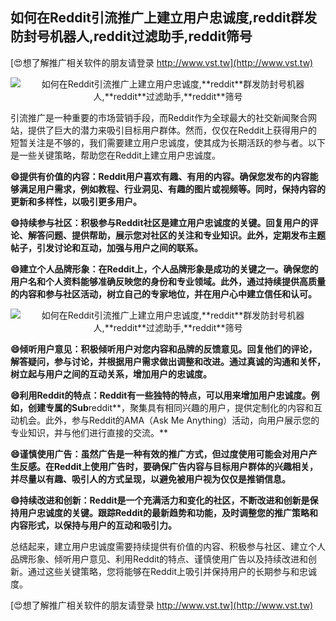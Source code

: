 ## **如何在Reddit引流推广上建立用户忠诚度,**reddit**群发防封号机器人,**reddit**过滤助手,**reddit**筛号**

[😍想了解推广相关软件的朋友请登录 http://www.vst.tw](http://www.vst.tw)

 <center><img src="https://vst.tw/MP4/tuiguang/png/4.png" alt="如何在Reddit引流推广上建立用户忠诚度,**reddit**群发防封号机器人,**reddit**过滤助手,**reddit**筛号"></center>

引流推广是一种重要的市场营销手段，而Reddit作为全球最大的社交新闻聚合网站，提供了巨大的潜力来吸引目标用户群体。然而，仅仅在Reddit上获得用户的短暂关注是不够的，我们需要建立用户忠诚度，使其成为长期活跃的参与者。以下是一些关键策略，帮助您在Reddit上建立用户忠诚度。

**😄提供有价值的内容：Reddit用户喜欢有趣、有用的内容。确保您发布的内容能够满足用户需求，例如教程、行业洞见、有趣的图片或视频等。同时，保持内容的更新和多样性，以吸引更多用户。**

**😄持续参与社区：积极参与Reddit社区是建立用户忠诚度的关键。回复用户的评论、解答问题、提供帮助，展示您对社区的关注和专业知识。此外，定期发布主题帖子，引发讨论和互动，加强与用户之间的联系。**

**😄建立个人品牌形象：在Reddit上，个人品牌形象是成功的关键之一。确保您的用户名和个人资料能够准确反映您的身份和专业领域。此外，通过持续提供高质量的内容和参与社区活动，树立自己的专家地位，并在用户心中建立信任和认可。**

 <center><img src="https://vst.tw/MP4/tuiguang/png/7.png" alt="如何在Reddit引流推广上建立用户忠诚度,**reddit**群发防封号机器人,**reddit**过滤助手,**reddit**筛号"></center>

**😄倾听用户意见：积极倾听用户对您内容和品牌的反馈意见。回复他们的评论，解答疑问，参与讨论，并根据用户需求做出调整和改进。通过真诚的沟通和关怀，树立起与用户之间的互动关系，增加用户的忠诚度。**

**😄利用Reddit的特点：Reddit有一些独特的特点，可以用来增加用户忠诚度。例如，创建专属的Sub**reddit**，聚集具有相同兴趣的用户，提供定制化的内容和互动机会。此外，参与Reddit的AMA（Ask Me Anything）活动，向用户展示您的专业知识，并与他们进行直接的交流。**

**😄谨慎使用广告：虽然广告是一种有效的推广方式，但过度使用可能会对用户产生反感。在Reddit上使用广告时，要确保广告内容与目标用户群体的兴趣相关，并尽量以有趣、吸引人的方式呈现，以避免被用户视为仅仅是推销信息。**

**😄持续改进和创新：Reddit是一个充满活力和变化的社区，不断改进和创新是保持用户忠诚度的关键。跟踪Reddit的最新趋势和功能，及时调整您的推广策略和内容形式，以保持与用户的互动和吸引力。**

总结起来，建立用户忠诚度需要持续提供有价值的内容、积极参与社区、建立个人品牌形象、倾听用户意见、利用Reddit的特点、谨慎使用广告以及持续改进和创新。通过这些关键策略，您将能够在Reddit上吸引并保持用户的长期参与和忠诚度。

[😍想了解推广相关软件的朋友请登录 http://www.vst.tw](http://www.vst.tw)



